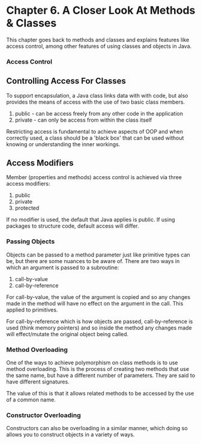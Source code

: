 # Chapter 6. A Closer Look At Methods & Classes

This chapter goes back to methods and classes and explains features like access control, among other features of using 
classes and objects in Java.

### Access Control

## Controlling Access For Classes
To support encapsulation, a Java class links data with with code, but also provides the means of access 
with the use of two basic class members.

1. public - can be access freely from any other code in the application
2. private - can only be access from within the class itself

Restricting access is fundamental to achieve aspects of OOP and when correctly used, a class should be a 'black box' that
can be used without knowing or understanding the inner workings.

## Access Modifiers
Member (properties and methods) access control is achieved via three access modifiers:
1. public
2. private
3. protected

If no modifier is used, the default that Java applies is public. If using packages to structure code, default access will differ.

### Passing Objects
Objects can be passed to a method parameter just like primitive types can be, but there are some nuances to be aware of.
There are two ways in which an argument is passed to a subroutine:
1. call-by-value
2. call-by-reference

For call-by-value, the value of the argument is copied and so any changes made in the method will have no effect on the
argument in the call. This applied to primitives.

For call-by-reference which is how objects are passed, call-by-reference is used (think memory pointers) and so inside 
the method any changes made will effect/mutate the original object being called.

### Method Overloading
One of the ways to achieve polymorphism on class methods is to use method overloading. This is the process of creating 
two methods that use the same name, but have a different number of parameters. They are said to have different signatures.

The value of this is that it allows related methods to be accessed by the use of a common name.

### Constructor Overloading
Constructors can also be overloading in a similar manner, which doing so allows you to construct objects in a variety of 
ways.

